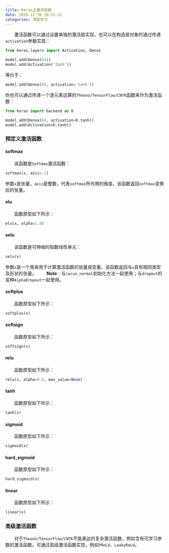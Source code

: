 ```yaml
---
title: Keras之激活函数
date: 2018-12-30 20:52:21
categories: 深度学习
---
```

&emsp;&emsp;激活函数可以通过设置单独的激活层实现，也可以在构造层对象时通过传递`activation`参数实现：

``` python
from keras.layers import Activation, Dense

model.add(Dense(64))
model.add(Activation('tanh'))
```

等价于：

``` python
model.add(Dense(64, activation='tanh'))
```

你也可以通过传递一个逐元素运算的`Theano/TensorFlow/CNTK`函数来作为激活函数：

``` python
from keras import backend as K

model.add(Dense(64, activation=K.tanh))
model.add(Activation(K.tanh))
```

### 预定义激活函数

#### softmax

&emsp;&emsp;该函数是`Softmax`激活函数：

``` python
softmax(x, axis=-1)
```

参数`x`是张量，`axis`是整数，代表`softmax`所作用的维度。该函数返回`softmax`变换后的张量。

#### elu

&emsp;&emsp;函数原型如下所示：

``` python
elu(x, alpha=1.0)
```

#### selu

&emsp;&emsp;该函数是可伸缩的指数线性单元：

``` python
selu(x)
```

参数`x`是一个用来用于计算激活函数的张量或变量。该函数返回与`x`具有相同类型及形状的张量。
&emsp;&emsp;**Note**：与`lecun_normal`初始化方法一起使用；与`dropout`的变种`AlphaDropout`一起使用。

#### softplus

&emsp;&emsp;函数原型如下所示：

``` python
softplus(x)
```

#### softsign

&emsp;&emsp;函数原型如下所示：

``` python
softsign(x)
```

#### relu

&emsp;&emsp;函数原型如下所示：

``` python
relu(x, alpha=0.0, max_value=None)
```

#### tanh

&emsp;&emsp;函数原型如下所示：

``` python
tanh(x)
```

#### sigmoid

&emsp;&emsp;函数原型如下所示：

``` python
sigmoid(x)
```

#### hard_sigmoid

&emsp;&emsp;函数原型如下所示：

``` python
hard_sigmoid(x)
```

#### linear

&emsp;&emsp;函数原型如下所示：

``` python
linear(x)
```

### 高级激活函数

&emsp;&emsp;对于`Theano/TensorFlow/CNTK`不能表达的复杂激活函数，例如含有可学习参数的激活函数，可通过高级激活函数实现，例如`PReLU`、`LeakyReLU`。